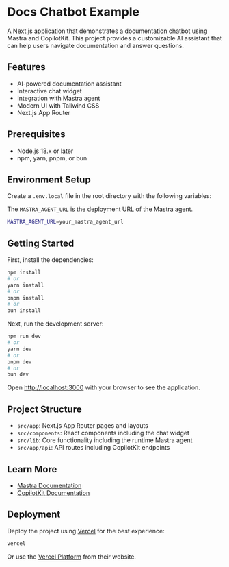 # Docs Chatbot Example

A Next.js application that demonstrates a documentation chatbot using Mastra and CopilotKit. This project provides a customizable AI assistant that can help users navigate documentation and answer questions.

## Features

- AI-powered documentation assistant
- Interactive chat widget
- Integration with Mastra agent
- Modern UI with Tailwind CSS
- Next.js App Router

## Prerequisites

- Node.js 18.x or later
- npm, yarn, pnpm, or bun

## Environment Setup

Create a `.env.local` file in the root directory with the following variables:

The `MASTRA_AGENT_URL` is the deployment URL of the Mastra agent.

```bash
MASTRA_AGENT_URL=your_mastra_agent_url
```

## Getting Started

First, install the dependencies:

```bash
npm install
# or
yarn install
# or
pnpm install
# or
bun install
```

Next, run the development server:

```bash
npm run dev
# or
yarn dev
# or
pnpm dev
# or
bun dev
```

Open [http://localhost:3000](http://localhost:3000) with your browser to see the application.

## Project Structure

- `src/app`: Next.js App Router pages and layouts
- `src/components`: React components including the chat widget
- `src/lib`: Core functionality including the runtime Mastra agent
- `src/app/api`: API routes including CopilotKit endpoints

## Learn More

- [Mastra Documentation](https://mastra.ai/en/docs)
- [CopilotKit Documentation](https://docs.copilotkit.ai)

## Deployment

Deploy the project using [Vercel](https://vercel.com) for the best experience:

```bash
vercel
```

Or use the [Vercel Platform](https://vercel.com/new) from their website.
